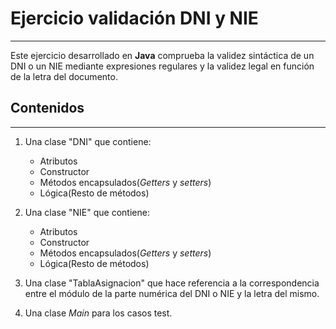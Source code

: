 Ejercicio validación DNI y NIE
==============================
---

Este ejercicio desarrollado en **Java** comprueba la validez sintáctica de un DNI o un NIE mediante expresiones regulares y la validez legal en función de la letra del documento.

Contenidos
----------
---

1. Una clase "DNI" que contiene:
    + Atributos
    + Constructor
    + Métodos encapsulados(*Getters* y *setters*)
    + Lógica(Resto de métodos)

2. Una clase "NIE" que contiene:
    + Atributos
    + Constructor
    + Métodos encapsulados(*Getters* y *setters*)
    + Lógica(Resto de métodos)

3. Una clase "TablaAsignacion" que hace referencia a la correspondencia entre el módulo de la parte numérica del DNI o NIE y la letra del mismo.

4. Una clase *Main* para los casos test.
